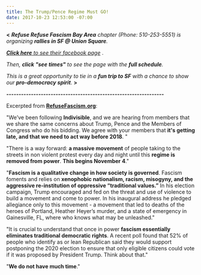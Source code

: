 ```yaml
---
title: The Trump/Pence Regime Must GO!
date: 2017-10-23 12:53:00 -07:00
---
```


**<**   ***Refuse Refuse Fascism Bay Area** chapter (Phone: 510-253-5551) is organizing **rallies in SF @ Union Square**.*

[***Click here** to see their facebook page*](https://www.facebook.com/events/130152454303756/) .

*Then, **click "see times"** to see the page with the **full schedule**.*

*This is a great opportunity to tie in a **fun trip to SF** with a chance to show our **pro-democracy spirit***.   **>**

**----------------------------------------------------------------**

Excerpted from [**RefuseFascism.org**](https://refusefascism.org/):

"We’ve been following **Indivisible**, and we are hearing from members that we share the same concerns about Trump, Pence and the Members of Congress who do his bidding.  We agree with your members that **it's getting late, and that we need to act way before 2018**. "

"There is a way forward: **a massive movement** of people taking to the streets in non violent protest every day and night until this **regime is removed from power**. **This begins November 4**."

"**Fascism is a qualitative change in how society is governed**. Fascism foments and relies on **xenophobic nationalism, racism, misogyny, and the aggressive re-institution of oppressive “traditional values.”**  In his election campaign, Trump encouraged and fed on the threat and use of violence to build a movement and come to power. In his inaugural address he pledged allegiance only to this movement - a movement that led to deaths of the heroes of Portland, Heather Heyer’s murder, and a state of emergency in Gainesville, FL, where who knows what may be unleashed."

"It is crucial to understand that once in power **fascism essentially eliminates traditional democratic rights**. A recent poll found that 52% of people who identify as or lean Republican said they would support postponing the 2020 election to ensure that only eligible citizens could vote if it was proposed by President Trump. Think about that."

"**We do not have much time**."

  


